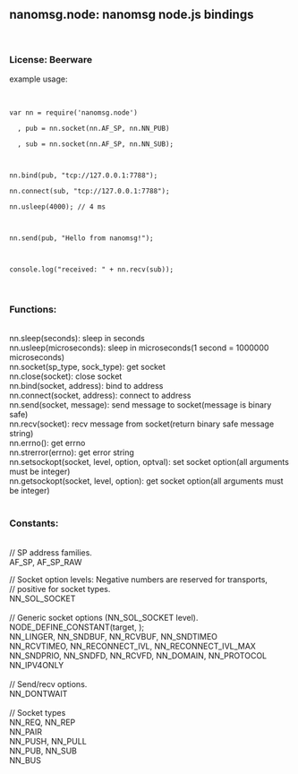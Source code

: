 <h2>nanomsg.node: nanomsg node.js bindings</h2><br>
<h3>License: Beerware</h3>
<p>example usage:</p><br>
<code>
var nn = require('nanomsg.node')<br>
  , pub = nn.socket(nn.AF_SP, nn.NN_PUB)<br>
  , sub = nn.socket(nn.AF_SP, nn.NN_SUB);<br>
<br>
nn.bind(pub, "tcp://127.0.0.1:7788");<br>
nn.connect(sub, "tcp://127.0.0.1:7788");<br>
nn.usleep(4000); // 4 ms<br>
<br>
nn.send(pub, "Hello from nanomsg!");<br>
<br>
console.log("received: " + nn.recv(sub));<br>
</code>
<br>
<h3>Functions:</h3><br>
nn.sleep(seconds): sleep in seconds<br>
nn.usleep(microseconds): sleep in microseconds(1 second = 1000000 microseconds)<br>
nn.socket(sp_type, sock_type): get socket<br>
nn.close(socket): close socket<br>
nn.bind(socket, address): bind to address<br>
nn.connect(socket, address): connect to address<br>
nn.send(socket, message): send message to socket(message is binary safe)<br>
nn.recv(socket): recv message from socket(return binary safe message string)<br>
nn.errno(): get errno<br>
nn.strerror(errno): get error string<br>
nn.setsockopt(socket, level, option, optval): set socket option(all arguments must be integer)<br>
nn.getsockopt(socket, level, option): get socket option(all arguments must be integer)<br>
<br>
<h3>Constants:</h3><br>
//  SP address families.<br>
AF_SP, AF_SP_RAW<br>

//  Socket option levels: Negative numbers are reserved for transports,<br>
//    positive for socket types.<br>
NN_SOL_SOCKET<br>
<br>
//  Generic socket options (NN_SOL_SOCKET level).<br>
NODE_DEFINE_CONSTANT(target, );<br>
NN_LINGER, NN_SNDBUF, NN_RCVBUF, NN_SNDTIMEO<br>
NN_RCVTIMEO, NN_RECONNECT_IVL, NN_RECONNECT_IVL_MAX<br>
NN_SNDPRIO, NN_SNDFD, NN_RCVFD, NN_DOMAIN, NN_PROTOCOL<br>
NN_IPV4ONLY<br>
<br>
//  Send/recv options.<br>
NN_DONTWAIT<br>
<br>
//  Socket types<br>
NN_REQ, NN_REP<br>
NN_PAIR<br>
NN_PUSH, NN_PULL<br>
NN_PUB, NN_SUB<br>
NN_BUS<br>
<br>
